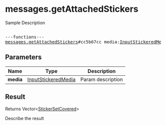 # messages.getAttachedStickers

Sample Description

<pre>

---functions---
<a href="../method/messages.getAttachedStickers.md">messages.getAttachedStickers</a>#cc5b67cc media:<a href="../type/InputStickeredMedia.md">InputStickeredMedia</a> = Vector&lt;<a href="../type/StickerSetCovered.md">StickerSetCovered</a>&gt;;
</pre>

## Parameters

| Name | Type | Description |
|------|:----:|-------------|
| **media** | <a href="../type/InputStickeredMedia.md">InputStickeredMedia</a> | Param description |

## Result

Returns Vector&lt;<a href="../type/StickerSetCovered.md">StickerSetCovered</a>&gt;

Describe the result

